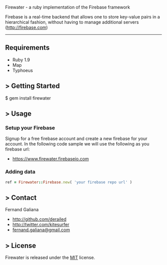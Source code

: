 Firewater - a ruby implementation of the Firebase framework

Firebase is a real-time backend that allows one to store key-value pairs in a hierarchical fashion, without
having to manage additional servers (http://firebase.com)

---

## Requirements

- Ruby 1.9
- Map
- Typhoeus

## > Getting Started

$ gem install firewater

## > Usage

### Setup your Firebase

Signup for a free firebase account and create a new firebase for your account.
In the following code sample we will use the following as you firebase url:

+ https://www.firewater.firebaseio.com

### Adding data

```ruby
ref = Firewater::Firebase.new( 'your firebase repo url' )
```

## > Contact

Fernand Galiana

- http://github.com/derailed
- http://twitter.com/kitesurfer
- <fernand.galiana@gmail.com>

## > License

Firewater is released under the [MIT](http://opensource.org/licenses/MIT) license.